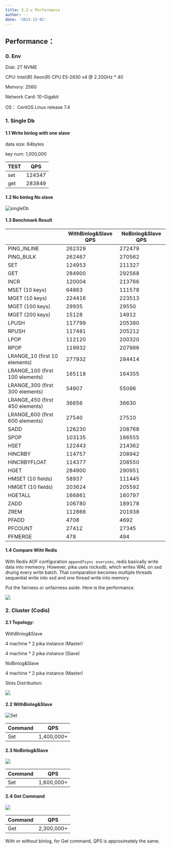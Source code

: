 ```yaml
---
title: 3.2.x Performance
author: --
date: '2023-12-02'
---
```

## Performance：

### 0. Env

Disk: 2T NVME

CPU: Intel(R) Xeon(R) CPU E5-2630 v4 @ 2.20GHz \* 40

Memory: 256G

Network Card: 10-Gigabit

OS： CentOS Linux release 7.4

### 1. Single Db

#### [](https://github.com/OpenAtomFoundation/pika/wiki/3.2.x-Performance#11-write-binlog-with-one-slave)1.1 Write binlog with one slave

data size: 64bytes

key num: 1,000,000

| TEST | QPS |
| --- | --- |
| set | 124347 |
| get | 283849 |

#### 1.2 No binlog No slave

![singleDb](https://camo.githubusercontent.com/4a0f5dc5b16a973168fb673c9b4fadef462fbdb6d91f63609c6fa3296a72cc8e/68747470733a2f2f77686f69616d692e6769746875622e696f2f7075626c69632f696d616765732f696d616765732f73696e676c6544622e706e67)

#### 1.3 Benchmark Result

|  | WithBinlog&Slave QPS | NoBinlog&Slave QPS |
| --- | --- | --- |
| PING\_INLINE | 262329 | 272479 |
| PING\_BULK | 262467 | 270562 |
| SET | 124953 | 211327 |
| GET | 284900 | 292568 |
| INCR | 120004 | 213766 |
| MSET (10 keys) | 64863 | 111578 |
| MGET (10 keys) | 224416 | 223513 |
| MGET (100 keys) | 29935 | 29550 |
| MGET (200 keys) | 15128 | 14912 |
| LPUSH | 117799 | 205380 |
| RPUSH | 117481 | 205212 |
| LPOP | 112120 | 200320 |
| RPOP | 119932 | 207986 |
| LRANGE\_10 (first 10 elements) | 277932 | 284414 |
| LRANGE\_100 (first 100 elements) | 165118 | 164355 |
| LRANGE\_300 (first 300 elements) | 54907 | 55096 |
| LRANGE\_450 (first 450 elements) | 36656 | 36630 |
| LRANGE\_600 (first 600 elements) | 27540 | 27510 |
| SADD | 126230 | 208768 |
| SPOP | 103135 | 166555 |
| HSET | 122443 | 214362 |
| HINCRBY | 114757 | 208942 |
| HINCRBYFLOAT | 114377 | 208550 |
| HGET | 284900 | 290951 |
| HMSET (10 fields) | 58937 | 111445 |
| HMGET (10 fields) | 203624 | 205592 |
| HGETALL | 166861 | 160797 |
| ZADD | 106780 | 189178 |
| ZREM | 112866 | 201938 |
| PFADD | 4708 | 4692 |
| PFCOUNT | 27412 | 27345 |
| PFMERGE | 478 | 494 |

#### 1.4 Compare Wiht Redis

With Redis AOF configuration `appendfsync everysec`, redis basically write data into memeory. However, pika uses rocksdb, which writes WAL on ssd druing every write batch. That comparation becomes multiple threads sequential write into ssd and one thread write into memory.

Put the fairness or unfairness aside. Here is the performance.

![](https://camo.githubusercontent.com/f050920395601ad7887638ae9770f1f97ab035e78c62612399a4efa97fe334dc/68747470733a2f2f77686f69616d692e6769746875622e696f2f7075626c69632f696d616765732f696d616765732f436f6d706172655769746852656469732e706e67)

### 2. Cluster (Codis)

#### 2.1 Topology:

WithBInlog&Slave

4 machine \* 2 pika instance (Master)

4 machine \* 2 pika instance (Slave)

NoBinlog&Slave

4 machine \* 2 pika instance (Master)

Slots Distribution:

![](https://camo.githubusercontent.com/4f22e261718c9a1861f26620c8e84f3b2a871498988e5d3acb5fd5319c6140e5/68747470733a2f2f77686f69616d692e6769746875622e696f2f7075626c69632f696d616765732f696d616765732f6e65775f746f706f2e706e67)

#### 2.2 WithBinlog&Slave

![Set](https://camo.githubusercontent.com/0fe531620d48b500713062c73e5cce2f6b839e310db11af7ba01e8b0f4a1576b/68747470733a2f2f77686f69616d692e6769746875622e696f2f7075626c69632f696d616765732f696d616765732f6e65775f7769746862696e6c6f67736c6176652e706e67)

| Command | QPS |
| --- | --- |
| Set | 1,400,000+ |

#### 2.3 NoBinlog&Slave

![](https://camo.githubusercontent.com/4d295f359f3ae8ad022647336e268a97eb096c0a8659f3835c7705017a9f6b64/68747470733a2f2f77686f69616d692e6769746875622e696f2f7075626c69632f696d616765732f696d616765732f6e65775f6e6f62696e6c6f672e706e67)

| Command | QPS |
| --- | --- |
| Set | 1,600,000+ |

#### 2.4 Get Command

![](https://camo.githubusercontent.com/b7cd9f9be074300121a562efde4382858ac25d24e632b53a7cb9a8c8c3e7c9ec/68747470733a2f2f77686f69616d692e6769746875622e696f2f7075626c69632f696d616765732f696d616765732f6e65775f6765742e706e67)

| Command | QPS |
| --- | --- |
| Get | 2,300,000+ |

With or without binlog, for Get command, QPS is approximately the same.